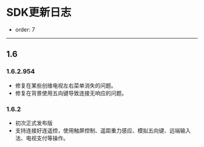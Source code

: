 # SDK更新日志

- order: 7

---

## 1.6

### 1.6.2.954

* 修复在某些创维电视左右菜单消失的问题。
* 修复在背景使用五向键导致连接无响应的问题。

### 1.6.2

* 初次正式发布版
* 支持连接好连遥控，使用触屏控制、遥距重力感应、模拟五向键、远端输入法、电视支付等操作。


